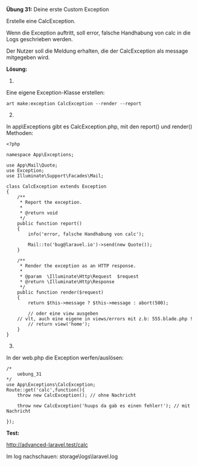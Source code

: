 **Übung 31:** Deine erste Custom Exception

Erstelle eine CalcException. 

Wenn die Exception auftritt, soll error, falsche Handhabung von calc in die Logs geschrieben werden. 

Der Nutzer soll die Meldung erhalten, die der CalcException als message mitgegeben wird.

**Lösung:**

1.
Eine eigene Exception-Klasse erstellen:

```
art make:exception CalcException --render --report
```

2.
In app\Exceptions gibt es CalcException.php,
mit den report() und render() Methoden:

```
<?php

namespace App\Exceptions;

use App\Mail\Quote;
use Exception;
use Illuminate\Support\Facades\Mail;

class CalcException extends Exception
{
    /**
     * Report the exception.
     *
     * @return void
     */
    public function report()
    {
        info('error, falsche Handhabung von calc');

        Mail::to('bug@laravel.io')->send(new Quote());
    }

    /**
     * Render the exception as an HTTP response.
     *
     * @param  \Illuminate\Http\Request  $request
     * @return \Illuminate\Http\Response
     */
    public function render($request)
    {
        return $this->message ? $this->message : abort(500);
		
		// oder eine view ausgeben
    // vlt, auch eine eigene in views/errors mit z.b: 555.blade.php !
		// return view('home');
    }
}
```


3.
In der web.php die Exception werfen/auslösen:

```
/* 
	uebung_31
*/
use App\Exceptions\CalcException;
Route::get('calc',function(){
	throw new CalcException(); // ohne Nachricht
	
	throw new CalcException('huups da gab es einen fehler!'); // mit Nachricht
	
});
```

**Test:**

http://advanced-laravel.test/calc


Im log nachschauen:
storage\logs\laravel.log


